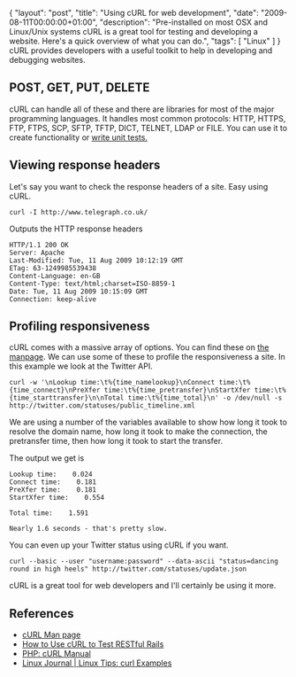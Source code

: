{
  "layout": "post",
  "title": "Using cURL for web development",
  "date": "2009-08-11T00:00:00+01:00",
  "description": "Pre-installed on most OSX and Linux/Unix systems cURL is a great tool for testing and developing a website. Here's a quick overview of what you can do.",
  "tags": [
    "Linux"
  ]
}
cURL provides developers with a useful toolkit to help in developing and debugging websites. 

## POST, GET, PUT, DELETE

cURL can handle all of these and there are libraries for most of the major programming languages. It handles most common protocols: HTTP, HTTPS, FTP, FTPS, SCP, SFTP, TFTP, DICT, TELNET, LDAP or FILE. You can use it to create functionality or [write unit tests.][1]

## Viewing response headers

Let's say you want to check the response headers of a site. Easy using cURL.

    curl -I http://www.telegraph.co.uk/

Outputs the HTTP response headers 

    HTTP/1.1 200 OK
    Server: Apache
    Last-Modified: Tue, 11 Aug 2009 10:12:19 GMT
    ETag: 63-1249985539438
    Content-Language: en-GB
    Content-Type: text/html;charset=ISO-8859-1
    Date: Tue, 11 Aug 2009 10:15:09 GMT
    Connection: keep-alive

## Profiling responsiveness

cURL comes with a massive array of options. You can find these on [the manpage][2]. We can use some of these to profile the responsiveness a site. In this example we look at the Twitter API. 

    curl -w '\nLookup time:\t%{time_namelookup}\nConnect time:\t%{time_connect}\nPreXfer time:\t%{time_pretransfer}\nStartXfer time:\t%{time_starttransfer}\n\nTotal time:\t%{time_total}\n' -o /dev/null -s http://twitter.com/statuses/public_timeline.xml  

We are using a number of the variables available to show how long it took to resolve the domain name, how long it took to make the connection, the pretransfer time, then how long it took to start the transfer.

The output we get is  

    Lookup time:    0.024
    Connect time:    0.181
    PreXfer time:    0.181
    StartXfer time:    0.554

    Total time:    1.591

    Nearly 1.6 seconds - that's pretty slow.

You can even up your Twitter status using cURL if you want.

    curl --basic --user "username:password" --data-ascii "status=dancing round in high heels" http://twitter.com/statuses/update.json 

cURL is a great tool for web developers and I'll certainly be using it more.

## References

*   [cURL Man page][2]
*   [How to Use cURL to Test RESTful Rails][1]
*   [PHP: cURL Manual][3]
*   [Linux Journal | Linux Tips: curl Examples][4]

[1]: http://blog.inquirylabs.com/2006/08/04/how-to-use-curl-to-test-restful-rails/
[2]: http://curl.haxx.se/docs/manpage.html
[3]: http://www.php.net/curl
[4]: http://linux-journal.blogspot.com/2005/04/curl-examples.html
